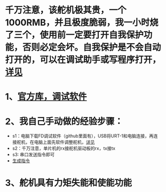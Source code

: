 
# 千万注意，该舵机极其贵，一个1000RMB，并且极度脆弱，我一小时烧了三个，使用前一定要打开自我保护功能，否则必定会坏。自我保护是不会自动打开的，可以在调试助手或写程序打开，[详见](https://www.feetechrc.com/2-how-to-decide-whether-to-turn-on-overload-protection.html)
# 1、[官方库，调试软件](https://gitee.com/ftservo)
# 2、我自己手动做的经验步骤：
- s1：电脑下载FD调试软件（github里面有），USB将URT-1和电脑连接，再连接舵机，在电脑上面先软件调整舵机，[详见](https://zhuanlan.zhihu.com/p/345309655)
- s2：千万注意，单片机的rx接舵机驱动板的rx，tx接tx
- s3: 串口发送指令即可
- [生成指令](https://github.com/FOCUSDrone/-/blob/main/2-%E8%B0%83%E8%AF%95%E8%BD%AF%E4%BB%B6%E3%80%81%E5%8A%A9%E6%89%8B%E3%80%81%E4%BE%8B%E7%A8%8B.zip)
# 3、舵机具有力矩失能和使能功能
